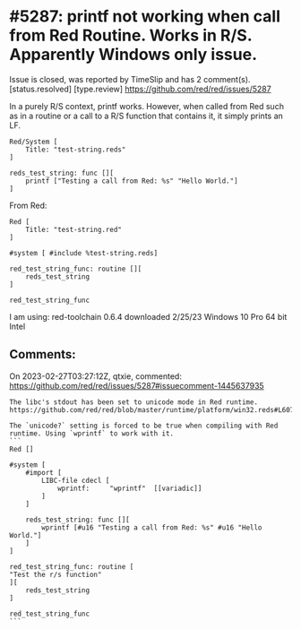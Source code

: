 
#5287: printf not working when call from Red Routine. Works in R/S. Apparently Windows only issue.
================================================================================
Issue is closed, was reported by TimeSlip and has 2 comment(s).
[status.resolved] [type.review]
<https://github.com/red/red/issues/5287>

In a purely R/S context, printf works. However, when called from Red such as in a routine or a call to a R/S function that contains it, it simply prints an LF. 

```
Red/System [
    Title: "test-string.reds"
]

reds_test_string: func [][
    printf ["Testing a call from Red: %s" "Hello World."]
]
```
From Red:
```
Red [
    Title: "test-string.red"
]

#system [ #include %test-string.reds]

red_test_string_func: routine [][
    reds_test_string
]

red_test_string_func 
```

I am using:
red-toolchain 0.6.4 
downloaded 2/25/23
Windows 10 Pro 64 bit Intel



Comments:
--------------------------------------------------------------------------------

On 2023-02-27T03:27:12Z, qtxie, commented:
<https://github.com/red/red/issues/5287#issuecomment-1445637935>

    The libc's stdout has been set to unicode mode in Red runtime. https://github.com/red/red/blob/master/runtime/platform/win32.reds#L607
    
    The `unicode?` setting is forced to be true when compiling with Red runtime. Using `wprintf` to work with it.
    ```
    Red []
    
    #system [
    	#import [
    		LIBC-file cdecl [
    			wprintf: 	 "wprintf"	[[variadic]]
    		]
    	]
    	
    	reds_test_string: func [][
    		wprintf [#u16 "Testing a call from Red: %s" #u16 "Hello World."]
    	]
    ]
    
    red_test_string_func: routine [
    "Test the r/s function"
    ][
    	reds_test_string
    ]
    
    red_test_string_func 
    ```

